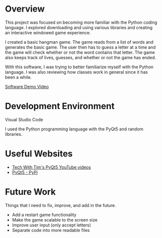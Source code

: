 # Overview

This project was focused on becoming more familiar with the Python coding language. I explored downloading and using various libraries and creating an interactive windowed game experience.

I created a basic hangman game. The game reads from a list of words and generates the basic game. The user then has to guess a letter at a time and the game will check whether or not the word contains that letter. The game also keeps track of lives, guesses, and whether or not the game has ended.

With this software, I was trying to better familiarize myself with the Python language. I was also reviewing how classes work in general since it has been a while.

[Software Demo Video](https://youtu.be/Dk8N3q79Ejo)

# Development Environment

Visual Studio Code

I used the Python programming language with the PyQt5 and random libraries.

# Useful Websites

* [Tech With Tim's PyQt5 YouTube videos](https://www.youtube.com/watch?v=Vde5SH8e1OQ&list=PLzMcBGfZo4-lB8MZfHPLTEHO9zJDDLpYj)
* [PyQt5 - PyPi](https://pypi.org/project/PyQt5/)

# Future Work

Things that I need to fix, improve, and add in the future.

* Add a restart game functionality
* Make the game scalable to the screen size
* Improve user input (only accept letters)
* Separate code into more readable files